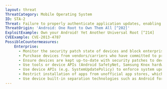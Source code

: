 ```yaml
---
layout: threat
ThreatCategory: Mobile Operating System
ID: STA-2
Threat: Failure to properly authenticate application updates, enabling attackers to cause installation of malicious apps.
ThreatOrigin: 'Android: One Root to Own Them All [^202]'
ExploitExample: Own your Android! Yet Another Universal Root [^214]
CVEExample: CVE-2013-4787
PossibleCountermeasures:
    Enterprise:
      - Monitor the security patch state of devices and block enterprise connectivity from out-of-date devices with known exploitable vulnerabilities.
      - Purchase devices from vendors/carriers who have committed to providing timely updates or who have known track records for prompt updates.
      - Ensure devices are kept up-to-date with security patches to decrease the likelihood that they can be rooted/jailbroken.
      - Use tools or device APIs (Android SafetyNet, Samsung Knox hardware-backed remote attestation, or other applicable remote attestation technologies) to detect and block enterprise connectivity from known compromised devices.
      - Use device APIs (e.g. SystemUpdatePolicy) to enforce system update policies.
      - Restrict installation of apps from unofficial app stores, which may not undergo certificate validation processes (e.g., side-loading)
      - Use device built-in separation technologies such as Android for Work, Apple iOS managed apps, or Samsung Knox Workspace to provide a level of separation between enterprise apps and potentially harmful personal-use apps.
---
```

